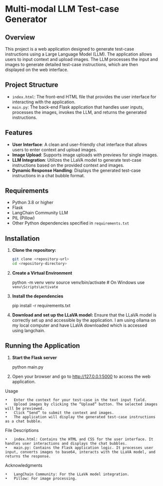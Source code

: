 # Multi-modal LLM Test-case Generator

## Overview

This project is a web application designed to generate test-case instructions using a Large Language Model (LLM). The application allows users to input context and upload images. The LLM processes the input and images to generate detailed test-case instructions, which are then displayed on the web interface.

## Project Structure

- `index.html`: The front-end HTML file that provides the user interface for interacting with the application.
- `main.py`: The back-end Flask application that handles user inputs, processes the images, invokes the LLM, and returns the generated instructions.

## Features

- **User Interface**: A clean and user-friendly chat interface that allows users to enter context and upload images.
- **Image Upload**: Supports image uploads with previews for single images.
- **LLM Integration**: Utilizes the LLaVA model to generate test-case instructions based on the provided context and images.
- **Dynamic Response Handling**: Displays the generated test-case instructions in a chat bubble format.

## Requirements

- Python 3.8 or higher
- Flask
- LangChain Community LLM
- PIL (Pillow)
- Other Python dependencies specified in `requirements.txt`

## Installation

1. **Clone the repository:**

   ```bash
   git clone <repository-url>
   cd <repository-directory>

2. **Create a Virtual Environment**

    python -m venv venv
    source venv/bin/activate  # On Windows use `venv\Scripts\activate`

3. **Install the dependencies**

    pip install -r requirements.txt

4.	**Download and set up the LLaVA model:**
Ensure that the LLaVA model is correctly set up and accessible by the application.
I am using ollama on my local computer and have LLaVA downloaded which is accessed using langchain.

## Running the Application 

1. **Start the Flask server**

    python main.py

2. Open your browser and go to http://127.0.0.1:5000 to access the web application.

Usage

	•	Enter the context for your test-case in the text input field.
	•	Upload images by clicking the “Upload” button. The selected images will be previewed.
	•	Click “Send” to submit the context and images.
	•	The application will display the generated test-case instructions as a chat bubble.

File Descriptions

	•	index.html: Contains the HTML and CSS for the user interface. It handles user interactions and displays the chat bubbles.
	•	main.py: Contains the Flask application logic. It processes user input, converts images to base64, interacts with the LLaVA model, and returns the response.

Acknowledgments

	•	LangChain Community: For the LLaVA model integration.
	•	Pillow: For image processing.



